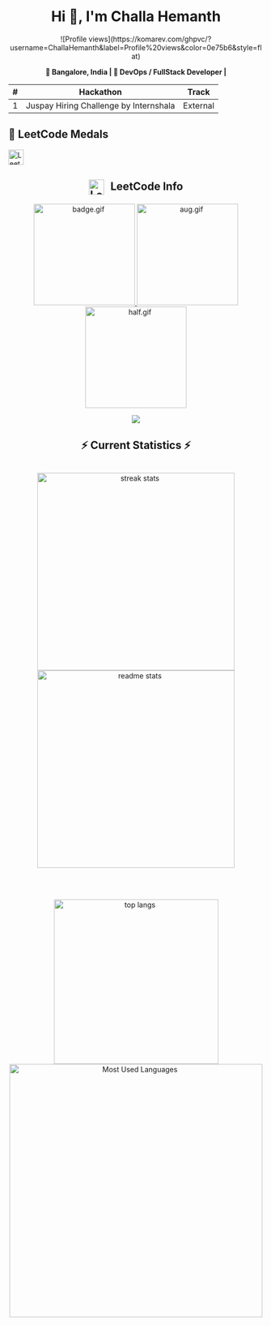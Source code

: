 <!-- Profile README for Challa Hemanth -->

<h1 align="center">Hi 👋, I'm Challa Hemanth</h1>
<p align="center">
 ![Profile views](https://komarev.com/ghpvc/?username=ChallaHemanth&label=Profile%20views&color=0e75b6&style=flat)
</p>

<p align="center">
  <strong>🏡 Bangalore, India | 💼 DevOps / FullStack Developer | </strong>
</p>
<table>
  <thead>
    <tr>
      <th>#</th>
      <th>Hackathon</th>
      <th>Track</th>
  </thead>
  <tbody>
    <tr>
      <td>1</td>
      <td>Juspay Hiring Challenge by Internshala</td>
      <td>External</td>
    </tr>
  </tbody>
</table>



## 🏅 LeetCode Medals
<img src="https://camo.githubusercontent.com/d9a43583508837707f43b689eaf0e447e1ba7b200856d6c05694d8a8375f0729/68747470733a2f2f696d672e736869656c64732e696f2f62616467652f64796e616d69632f6a736f6e3f636f6c6f723d6f72616e6765266c6162656c3d4c656574436f6465253230536f6c7665642671756572793d2532342e746f74616c536f6c7665642675726c3d68747470732533412532462532466c656574636f64652d73746174732d6170692e6865726f6b756170702e636f6d2532464368616c6c6168656d616e7468" alt="LeetCode Stats Badge" height="30" />




<!-- LeetCode Info Section -->
<div align="center">
  <h2>
    <img src="leetcode logo.webp" alt="LeetCode Logo" height="30" width="30" style="vertical-align: middle; margin-right: 8px;" />
    LeetCode Info
  </h2>

  <!-- Badges Section -->
  <p align="center">
    <a href="https://leetcode.com/u/Challahemanth/" target="_blank">
      <img src="badge.gif" alt="badge.gif" height="200" width="200" />
    </a>
    <a href="https://leetcode.com/u/Challahemanth/" target="_blank">
      <img src="aug.gif" alt="aug.gif" height="200" width="200" />
    </a>
    <a href="https://leetcode.com/u/Challahemanth/" target="_blank">
      <img src="half.gif" alt="half.gif" height="200" width="200" />
    </a>
  </p>

  <!-- Leetcode Heatmap -->
  <img align="top" src="https://leetcard.jacoblin.cool/Challahemanth?theme=dark&font=Nunito&ext=heatmap" />

  <!-- GitHub Stats -->
  <h2>⚡ Current Statistics ⚡</h2>
  <br/>

  <img width="390" src="https://streak-stats.demolab.com/?user=challaHemant&count_private=true&theme=react&border_radius=10" alt="streak stats" />
  <img width="390" src="https://github-readme-stats.vercel.app/api?username=challaHemant&show_icons=true&theme=react&rank_icon=github&border_radius=10" alt="readme stats" />

  <br/><br/>

  <img width="325" src="https://github-readme-stats.vercel.app/api/top-langs/?username=challaHemant&hide=HTML&langs_count=8&layout=compact&theme=react&border_radius=10&size_weight=0.5&count_weight=0.5&exclude_repo=github-readme-stats" alt="top langs" />

  <br/>
  <img src="Screenshot 2025-07-03 at 3.41.43 PM.png" alt="Most Used Languages" width="500" />
</div>
